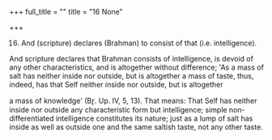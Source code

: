 +++
full_title = ""
title = "16 None"

+++


16. And (scripture) declares (Brahman) to consist of that (i.e. intelligence).

And scripture declares that Brahman consists of intelligence, is devoid of any other characteristics, and is altogether without difference; 'As a mass of salt has neither inside nor outside, but is altogether a mass of taste, thus, indeed, has that Self neither inside nor outside, but is altogether

a mass of knowledge' (Br̥. Up. IV, 5, 13). That means: That Self has neither inside nor outside any characteristic form but intelligence; simple non-differentiated intelligence constitutes its nature; just as a lump of salt has inside as well as outside one and the same saltish taste, not any other taste.

